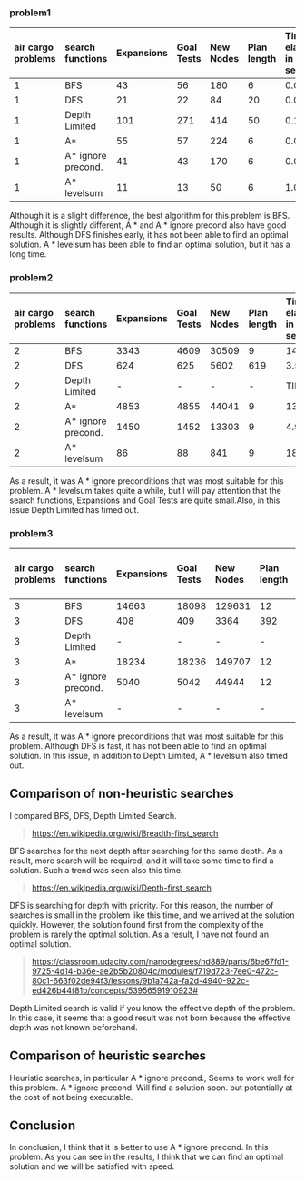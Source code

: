 ### problem1

| air cargo problems | search functions            | Expansions | Goal Tests | New Nodes | Plan length | Time elapsed in seconds | Optimal solution |
|:-------------------|:----------------------------|:-----------|:-----------|:----------|:------------|:------------------------|:-----------------|
| 1                  | BFS                         | 43         | 56         | 180       | 6           | 0.04                    | YES              |
| 1                  | DFS                         | 21         | 22         | 84        | 20          | 0.02                    | NO               |
| 1                  | Depth Limited               | 101        | 271        | 414       | 50          | 0.11                    | NO               |
| 1                  | A*                          | 55         | 57         | 224       | 6           | 0.05                    | YES              |
| 1                  | A* ignore          precond. | 41         | 43         | 170       | 6           | 0.05                    | YES              |
| 1                  | A* levelsum                 | 11         | 13         | 50        | 6           | 1.04                    | YES              |


Although it is a slight difference, the best algorithm for this problem is BFS. Although it is slightly different, A * and A * ignore precond also have good results. Although DFS finishes early, it has not been able to find an optimal solution. A * levelsum has been able to find an optimal solution, but it has a long time.

### problem2

| air cargo problems | search functions   | Expansions | Goal Tests | New Nodes | Plan length | Time elapsed in seconds | Optimal solution |
|:-------------------|:-------------------|:-----------|:-----------|:----------|:------------|:------------------------|:-----------------|
| 2                  | BFS                | 3343       | 4609       | 30509     | 9           | 14.86                   | YES              |
| 2                  | DFS                | 624        | 625        | 5602      | 619         | 3.50                    | NO               |
| 2                  | Depth Limited      | -          | -          | -         | -           | TIMEOUT                 | -                |
| 2                  | A*                 | 4853       | 4855       | 44041     | 9           | 13.89                   | YES              |
| 2                  | A* ignore precond. | 1450       | 1452       | 13303     | 9           | 4.99                    | YES              |
| 2                  | A* levelsum        | 86         | 88         | 841       | 9           | 185.21                  | YES              |

As a result, it was A * ignore preconditions that was most suitable for this problem. A * levelsum takes quite a while, but I will pay attention that the search functions, Expansions and Goal Tests are quite small.Also, in this issue Depth Limited has timed out.


### problem3

| air cargo problems | search functions   | Expansions | Goal Tests | New Nodes | Plan length | Time elapsed in seconds | Optimal solution |
|:-------------------|:-------------------|:-----------|:-----------|:----------|:------------|:------------------------|:-----------------|
| 3                  | BFS                | 14663      | 18098      | 129631    | 12          | 107.30                  | YES              |
| 3                  | DFS                | 408        | 409        | 3364      | 392         | 1.95                    | NO               |
| 3                  | Depth Limited      | -          | -          | -         | -           | TIMEOUT                 | -                |
| 3                  | A*                 | 18234      | 18236      | 149707    | 12          | 62.13                   | YES              |
| 3                  | A* ignore precond. | 5040       | 5042       | 44944     | 12          | 19.81                   | YES              |
| 3                  | A* levelsum        | -          | -          | -         | -           | TIMEOUT                 | -                |

As a result, it was A * ignore preconditions that was most suitable for this problem.
Although DFS is fast, it has not been able to find an optimal solution. In this issue, in addition to Depth Limited, A * levelsum also timed out.

## Comparison of non-heuristic searches

I compared BFS, DFS, Depth Limited Search.

>https://en.wikipedia.org/wiki/Breadth-first_search

BFS searches for the next depth after searching for the same depth.
As a result, more search will be required, and it will take some time to find a solution.
Such a trend was seen also this time.

>https://en.wikipedia.org/wiki/Depth-first_search

DFS is searching for depth with priority.
For this reason, the number of searches is small in the problem like this time, and we arrived at the solution quickly.
However, the solution found first from the complexity of the problem is rarely the optimal solution. As a result, I have not found an optimal solution.

>https://classroom.udacity.com/nanodegrees/nd889/parts/6be67fd1-9725-4d14-b36e-ae2b5b20804c/modules/f719d723-7ee0-472c-80c1-663f02de94f3/lessons/9b1a742a-fa2d-4940-922c-ed426b44f81b/concepts/53956591910923#

Depth Limited search is valid if you know the effective depth of the problem.
In this case, it seems that a good result was not born because the effective depth was not known beforehand.

## Comparison of heuristic searches

Heuristic searches, in particular A * ignore precond., Seems to work well for this problem. A * ignore precond. Will find a solution soon. but potentially at the cost of not being executable.

## Conclusion

In conclusion, I think that it is better to use A * ignore precond. In this problem.
As you can see in the results, I think that we can find an optimal solution and we will be satisfied with speed.
